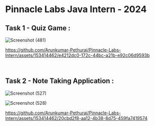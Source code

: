 # Pinnacle Labs Java Intern - 2024 

## Task 1 - Quiz Game :

![Screenshot (481)](https://github.com/Arunkumar-Pethuraj/Pinnacle-Labs-Intern/assets/153414462/4516c7b6-69b9-4549-98cf-f76be2d2fcfd)

https://github.com/Arunkumar-Pethuraj/Pinnacle-Labs-Intern/assets/153414462/e4212dc0-172c-44bc-a21b-e92c06d9593b

<br>

## Task 2 - Note Taking Application :

![Screenshot (527)](https://github.com/Arunkumar-Pethuraj/Pinnacle-Labs-Intern/assets/153414462/62ff286a-3ea7-457d-9a9f-1711f6eb07fc)

![Screenshot (528)](https://github.com/Arunkumar-Pethuraj/Pinnacle-Labs-Intern/assets/153414462/a612b734-e312-44a4-80bd-e8f90ecb5713)

https://github.com/Arunkumar-Pethuraj/Pinnacle-Labs-Intern/assets/153414462/20cbd2f8-aa12-4b38-8d75-459fa7419574

<br>
